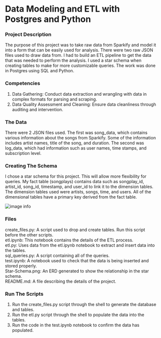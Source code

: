 # Data Modeling and ETL with Postgres and Python

### Project Description

The purpose of this project was to take raw data from Sparkify and model it into a form that can be easily used for analysis. There were two raw JSON files used to draw data from. I had to build an ETL pipeline to get the data that was needed to perform the analysis. I used a star schema when creating tables to make for more customizable queries. The work was done in Postgres using SQL and Python. 

### Competencies
1. Data Gathering: Conduct data extraction and wrangling with data in complex formats for parsing and scraping.
2. Data Quality Assessment and Cleaning: Ensure data cleanliness through auditing and intervention.

### The Data

There were 2 JSON files used. The first was song_data, which contains various information about the songs from Sparkify. Some of the information includes artist names, title of the song, and duration. The second was log_data, which had information such as user names, time stamps, and subscription level. 

### Creating The Schema

I chose a star schema for this project. This will allow more flexibility for queries. My fact table (songplays) contains data such as songplay_id, artist_id, song_id, timestamp, and user_id to link it to the dimension tables. The dimension tables used were artists, songs, time, and users. All of the dimensional tables have a primary key derived from the fact table. 

![image info](https://github.com/ltd08a/data-modeling-with-postgres/blob/main/Star-Schema.png)

### Files

create_files.py: A script used to drop and create tables. Run this script before the other scripts.  
etl.ipynb: This notebook contains the details of the ETL process.  
etl.py: Uses data from the etl.ipynb notebook to extract and insert data into the tables.  
sql_queries.py: A script containing all of the queries.  
test.ipynb: A notebook used to check that the data is being inserted and stored properly.  
Star-Schema.png: An ERD generated to show the relationship in the star schema.  
README.md: A file describing the details of the project.  

### Run The Scripts

1. Run the create_files.py script through the shell to generate the database and tables. 
2. Run the etl.py script through the shell to populate the data into the tables.
3. Run the code in the test.ipynb notebook to confirm the data has populated. 
